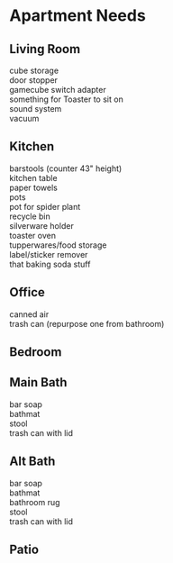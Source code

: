 # Apartment Needs

## Living Room

cube storage  
door stopper  
gamecube switch adapter  
something for Toaster to sit on  
sound system  
vacuum

## Kitchen

barstools (counter 43" height)  
kitchen table  
paper towels  
pots  
pot for spider plant  
recycle bin  
silverware holder  
toaster oven  
tupperwares/food storage  
label/sticker remover  
that baking soda stuff  

## Office

canned air  
trash can (repurpose one from bathroom)  

## Bedroom

## Main Bath

bar soap  
bathmat  
stool  
trash can with lid  

## Alt Bath

bar soap  
bathmat  
bathroom rug  
stool  
trash can with lid

## Patio


